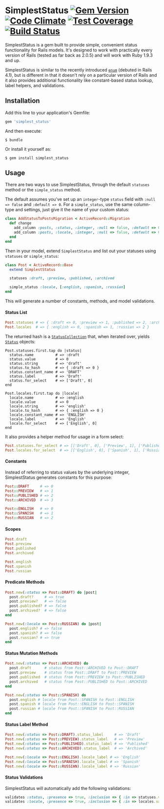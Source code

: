 # SimplestStatus [![Gem Version](https://badge.fury.io/rb/simplest_status.svg)](http://badge.fury.io/rb/simplest_status) [![Code Climate](https://codeclimate.com/github/vigetlabs/simplest_status/badges/gpa.svg)](https://codeclimate.com/github/vigetlabs/simplest_status) [![Test Coverage](https://codeclimate.com/github/vigetlabs/simplest_status/badges/coverage.svg)](https://codeclimate.com/github/vigetlabs/simplest_status/coverage) [![Build Status](https://travis-ci.org/vigetlabs/simplest_status.svg)]((https://travis-ci.org/vigetlabs/simplest_status))

SimplestStatus is a gem built to provide simple, convenient status functionality for Rails models.  It's designed to work with practically every version of Rails (tested as far back as 2.0.5) and will work with Ruby 1.9.3 and up.

SimplestStatus is similar to the recently introduced [`enum`](http://api.rubyonrails.org/classes/ActiveRecord/Enum.html) (debuted in Rails 4.1), but is different in that it doesn't rely on a particular version of Rails and it also provides additional functionality like constant-based status lookup, label helpers, and validations.

## Installation
Add this line to your application's Gemfile:

```ruby
gem 'simplest_status'
```

And then execute:

    $ bundle

Or install it yourself as:

    $ gem install simplest_status

## Usage
There are two ways to use SimplestStatus, through the default `statuses` method or the `simple_status` method.

The default assumes you've set up an `integer`-type `status` field with `:null => false` and `:default => 0`.  For a `simple_status`, use the same column-type and settings, just give it the name of your custom status:
```ruby
class AddStatusToPostsMigration < ActiveRecord::Migration
  def change
    add_column :posts, :status, :integer, :null => false, :default => 0
    add_column :posts, :locale, :integer, :null => false, :default => 0
  end
end
```
Then in your model, extend `SimplestStatus` and list out your statuses using `statuses` or `simple_status`:
```ruby
class Post < ActiveRecord::Base
  extend SimplestStatus

  statuses :draft, :preview, :published, :archived

  simple_status :locale, [:english, :spanish, :russian]
end
```
This will generate a number of constants, methods, and model validations.

#### Status List
```ruby
Post.statuses # => { :draft => 0, :preview => 1, :published => 2, :archived => 3 }
Post.locales  # => { :english => 0, :spanish => 1, :russian => 2 }
```

The returned hash is a [`StatusCollection`](link) that, when iterated over, yields [`Status`](link) objects:
```
Post.statuses.first.tap do |status|
  status.name          # => :draft
  status.value         # => 0
  status.string        # => 'draft'
  status.to_hash       # => { :draft => 0 }
  status.constant_name # => 'DRAFT'
  status.label         # => 'Draft'
  status.for_select    # => ['Draft', 0]
end

Post.locales.first.tap do |locale|
  locale.name          # => :english
  locale.value         # => 0
  locale.string        # => 'english'
  locale.to_hash       # => { :english => 0 }
  locale.constant_name # => 'ENGLISH'
  locale.label         # => 'English'
  locale.for_select    # => ['English', 0]
end
```

It also provides a helper method for usage in a form select:
```ruby
Post.statuses.for_select # => [['Draft', 0], ['Preview', 1], ['Published', 2], ['Archived', 3]]
Post.locales.for_select  # => [['English', 0], ['Spanish', 1], ['Russian', 2]]
```

#### Constants
Instead of referring to status values by the underlying integer, SimplestStatus generates constants for this purpose:
```ruby
Post::DRAFT     # => 0
Post::PREVIEW   # => 1
Post::PUBLISHED # => 2
Post::ARCHIVED  # => 3

Post::ENGLISH   # => 0
Post::SPANISH   # => 1
Post::RUSSIAN   # => 2
```

#### Scopes
```ruby
Post.draft
Post.preview
Post.published
Post.archived

Post.english
Post.spanish
Post.russian
```

#### Predicate Methods
```ruby
Post.new(:status => Post::DRAFT) do |post|
  post.draft?     # => true
  post.preview?   # => false
  post.published? # => false
  post.archived?  # => false
end

Post.new(:locale => Post::RUSSIAN) do |post|
  post.english? # => false
  post.spanish? # => false
  post.russian? # => true
end
```

#### Status Mutation Methods
```ruby
Post.new(:status => Post::ARCHIVED) do
  post.draft      # status from Post::ARCHIVED to Post::DRAFT
  post.preview    # status from Post::DRAFT to Post::PREVIEW
  post.published  # status from Post::PREVIEW to Post::PUBLISHED
  post.archived   # status from Post::PUBLISHED to Post::ARCHIVED
end

Post.new(:status => Post::SPANISH) do
  post.english # locale from Post::SPANISH to Post::ENGLISH
  post.spanish # locale from Post::ENGLISH to Post::SPANISH
  post.russian # locale from Post::SPANISH to Post::RUSSIAN
end
```

#### Status Label Method
```ruby
Post.new(:status => Post::DRAFT).status_label     # => 'Draft'
Post.new(:status => Post::PREVIEW).status_label   # => 'Preview'
Post.new(:status => Post::PUBLISHED).status_label # => 'Published'
Post.new(:status => Post::ARCHIVED).status_label  # => 'Archived'

Post.new(:locale => Post::ENGLISH).locale_label # => 'English'
Post.new(:locale => Post::SPANISH).locale_label # => 'Spanish'
Post.new(:locale => Post::RUSSIAN).locale_label # => 'Russian'
```

#### Status Validations
SimplestStatus will automatically add the following validations:
```ruby
validates :status, :presence => true, :inclusion => { :in => statuses.values }
validates :locale, :presence => true, :inclusion => { :in => locales.values }
```
